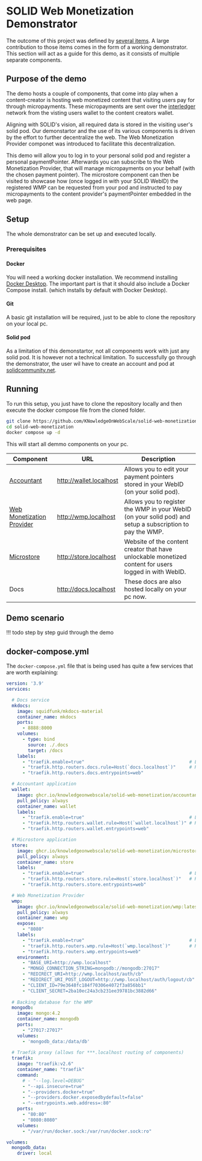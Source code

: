 <!-- ---
hide:
  - navigation
--- -->
# SOLID Web Monetization Demonstrator

The outcome of this project was defined by [several items](/#intended-outcomes). A large contribution to those items comes in the form of a working demonstrator. This section will act as a guide for this demo, as it consists of multiple separate components.

## Purpose of the demo

The demo hosts a couple of components, that come into play when a content-creator is hosting web monetized content that visiting users pay for through micropayments. These micropayments are sent over the [interledger](https://interledger.org/) network from the visting users wallet to the content creators wallet.

Aligning with SOLID's vision, all required data is stored in the visiting user's solid pod. Our demonstartor and the use of its various components is driven by the effort to further decentralize the web. The Web Monetization Provider componet was introduced to facilitate this decentralization.

This demo will allow you to log in to your personal solid pod and register a personal paymentPointer. Afterwards you can subscribe to the Web Monetization Provider, that will manage micropayments on your behalf (with the chosen payment pointer). The microstore component can then be visited to showcase how (once logged in with your SOLID WebID) the registered WMP can be requested from your pod and instructed to pay micropayments to the content provider's paymentPointer embedded in the web page.


## Setup

The whole demonstrator can be set up and executed locally.

### Prerequisites

#### Docker

You will need a working docker installation. We recommend installing [Docker Desktop](https://www.docker.com/get-started). The important part is that it should also include a Docker Compose install. (which installs by default with Docker Desktop).

#### Git

A basic git installation will be required, just to be able to clone the repository on your local pc.

#### Solid pod

As a limitation of this demonstartor, not all components work with just any solid pod. It is however not a technical limitation. To successfully go through the demonstrator, the user wil have to create an account and pod at [solidcommunity.net](https://solidcommunity.net/register).

## Running

To run this setup, you just have to clone the repository locally and then execute the docker compose file from the cloned folder.

```bash
git clone https://github.com/KNowledgeOnWebScale/solid-web-monetization.git
cd solid-web-monetization
docker compose up -d
```

This will start all demmo components on your pc.

Component | URL | Description
----------|-----|------------
[Accountant](/accountant) | http://wallet.localhost | Allows you to edit your payment pointers stored in your WebID (on your solid pod).
[Web Monetization Provider](/wmp) | http://wmp.localhost | Allows you to register the WMP in your WebID (on your solid pod) and setup a subscription to pay the WMP.
[Microstore](/microstore) | http://store.localhost | Website of the content creator that have unlockable monetized content for users logged in with WebID.
Docs | http://docs.localhost | These docs are also hosted locally on your pc now.

## Demo scenario

!!! todo
    step by step guid through the demo

## docker-compose.yml

The `docker-compose.yml` file that is being used has quite a few services that are worth explaining:

```yaml
version: '3.9'
services:

  # Docs service
  mkdocs:                                                                           
    image: squidfunk/mkdocs-material
    container_name: mkdocs
    ports:
      - 8888:8000
    volumes:
      - type: bind
        source: ./.docs
        target: /docs
    labels:
      - "traefik.enable=true"                                       # Let traefik pick this up
      - "traefik.http.routers.docs.rule=Host(`docs.localhost`)"     # Route docs.localhost
      - "traefik.http.routers.docs.entrypoints=web"

  # Accountant application
  wallet:
    image: ghcr.io/knowledgeonwebscale/solid-web-monetization/accountant:latest
    pull_policy: always
    container_name: wallet
    labels:
      - "traefik.enable=true"                                       # Let traefik pick this up
      - "traefik.http.routers.wallet.rule=Host(`wallet.localhost`)" # Route wallet.localhost
      - "traefik.http.routers.wallet.entrypoints=web"

  # Microstore application
  store:
    image: ghcr.io/knowledgeonwebscale/solid-web-monetization/microstore:latest
    pull_policy: always
    container_name: store
    labels:
      - "traefik.enable=true"                                       # Let traefik pick this up   
      - "traefik.http.routers.store.rule=Host(`store.localhost`)"   # Route store.localhost
      - "traefik.http.routers.store.entrypoints=web"

  # Web Monetization Provider
  wmp:
    image: ghcr.io/knowledgeonwebscale/solid-web-monetization/wmp:latest
    pull_policy: always
    container_name: wmp
    expose:
      - "8080"
    labels:
      - "traefik.enable=true"                                       # Let traefik pick this up
      - "traefik.http.routers.wmp.rule=Host(`wmp.localhost`)"       # Route wmp.localhost
      - "traefik.http.routers.wmp.entrypoints=web"
    environment:
      - "BASE_URI=http://wmp.localhost"                                 # Uri that will be written in the pod
      - "MONGO_CONNECTION_STRING=mongodb://mongodb:27017"               # The database connection string
      - "REDIRECT_URI=http://wmp.localhost/auth/cb"                     # The redirect URI for WebID-OIDC auth
      - "REDIRECT_URI_POST_LOGOUT=http://wmp.localhost/auth/logout/cb"  # The redirect URI after logout
      - "CLIENT_ID=79e3648fc184f70306e4072f3a856bb1"                    # The client ID (see docs)
      - "CLIENT_SECRET=2ba10ec24a3cb231ee39781bc3882d66"                # The client secret (see docs)
  
  # Backing database for the WMP
  mongodb:
    image: mongo:4.2
    container_name: mongodb
    ports:
      - "27017:27017"
    volumes:
      - 'mongodb_data:/data/db'
  
  # Traefik proxy (allows for ***.localhost routing of components)
  traefik:
    image: "traefik:v2.6"
    container_name: "traefik"
    command:
      # - "--log.level=DEBUG"
      - "--api.insecure=true"
      - "--providers.docker=true"
      - "--providers.docker.exposedbydefault=false"
      - "--entrypoints.web.address=:80"
    ports:
      - "80:80"
      - "8080:8080"
    volumes:
      - "/var/run/docker.sock:/var/run/docker.sock:ro"

volumes:
  mongodb_data:
    driver: local

```